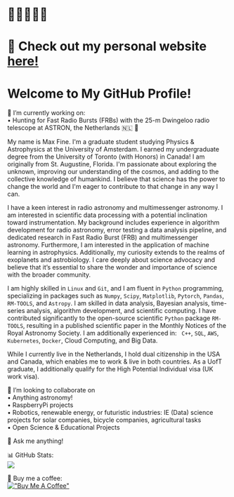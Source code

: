 <!-- steelblue, alpha=0.5, firebrick, orchid --> 

# 🧙‍♂️🐚📡💫 
# 🔗 Check out my personal website [here!](https://afinemax.github.io/afinemax1/) <br> 
# Welcome to My GitHub Profile!

 🔭 I’m currently working on:<br>
 •  Hunting for Fast Radio Bursts (FRBs) with the 25-m Dwingeloo radio telescope at ASTRON, the Netherlands 🇳🇱 📡

My name is Max Fine. I'm a graduate student studying Physics & Astrophysics at the University of Amsterdam. I earned my undergraduate degree from the University of Toronto (with Honors)  in Canada! I am originally from St. Augustine, Florida. I'm passionate about exploring the unknown, improving our understanding of the cosmos, and adding to the collective knowledge of humankind. I believe that science has the power to change the world and I'm eager to contribute to that change in any way I can.<br> 

I have a keen interest in radio astronomy and multimessenger astronomy. I am interested in scientific
data processing with a potential inclination toward instrumentation. My background includes experience in algorithm development for radio astronomy, error testing a data
analysis pipeline, and dedicated research in Fast Radio Burst (FRB) and multimessenger astronomy.
Furthermore, I am interested in the application of machine learning in astrophysics. Additionally, my
curiosity extends to the realms of exoplanets and astrobiology. I care deeply about science
advocacy and believe that it’s essential to share the wonder and importance of science with the broader
community. <br> 

I am highly skilled in <code>Linux</code> and <code>Git</code>, and I am fluent in <code>Python</code> programming, specializing in packages such as <code>Numpy</code>, <code>Scipy</code>, <code>Matplotlib</code>, <code>Pytorch</code>, <code>Pandas</code>, <code>RM-TOOLS</code>, and <code>Astropy</code>. I am skilled in data analysis, Bayesian analysis, time-series analysis, algorithm development, and scientific computing. I have contributed significantly to the open-source scientific <code>Python</code> package <code>RM-TOOLS</code>, resulting in a published scientific paper in the Monthly Notices of the Royal Astronomy Society. I am additionally experienced in:  <code> C++</code>, <code>SQL</code>, <code>AWS</code>, <code>Kubernetes</code>, <code>Docker</code>, Cloud Computing, and Big Data.<br>


While I currently live in the Netherlands, I hold dual citizenship in the USA and Canada, which enables me to work & live in both countries.  As a UofT graduate, I additionally qualify for the High Potential Individual visa (UK work visa).  


<!--
🔭 I’m currently working on:<br>
•  Searching for Gamma-rays from FRBs using SWIFT/BAT & GUANO
-->

👯 I’m looking to collaborate on<br>
•  Anything astronomy!<br>
•  RaspberryPi projects<br>
•  Robotics, renewable energy, or futuristic industries: IE (Data) science projects for solar companies, bicycle companies, agricultural tasks <br>
•  Open Science & Educational Projects<br>


💬 Ask me anything!<br> 





<!--
# 🧙‍♂️🐚📡💫 About Me:

🔗 Check out my perosnal website [here!](https://afinemax.github.io/afinemax1/) <br> 

🔭 I’m currently working on:<br>        •  Searching for Gamma-rays from FRBs using SWIFT/BAT & GUANO<br><br>👯 I’m looking to collaborate on<br>        •  Anything astronomy!<br>        •  RaspberryPi projects<br>        •  Basic Algorithm trading <br><br><br>💬 Ask me about<br>        •  My research!<br>


[!["Buy Me A Coffee"](https://www.buymeacoffee.com/assets/img/custom_images/orange_img.png)](https://www.buymeacoffee.com/afinemax)
-->
📊 GitHub Stats: <br>
![](https://github-readme-streak-stats.herokuapp.com/?user=afinemax&theme=dark&hide_border=true)<br/>

💸 Buy me a coffee:<br> 
[!["Buy Me A Coffee"](https://www.buymeacoffee.com/assets/img/custom_images/orange_img.png)](https://www.buymeacoffee.com/afinemax) 


<!--
### ✍️ Random Dev Quote
![](https://quotes-github-readme.vercel.app/api?type=horizontal&theme=radical)

---
[![](https://visitcount.itsvg.in/api?id=afinemax&icon=0&color=0)](https://visitcount.itsvg.in)

<!-- Proudly created with GPRM ( https://gprm.itsvg.in ) -->
